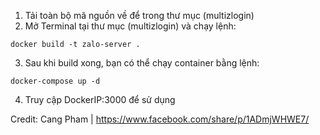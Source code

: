 1. Tải toàn bộ mã nguồn về để trong thư mục (multizlogin)
2. Mở Terminal tại thư mục (multizlogin) và chạy lệnh:
```CLI
docker build -t zalo-server .
```
3. Sau khi build xong, bạn có thể chạy container bằng lệnh:
```CLI
docker-compose up -d
```
4. Truy cập DockerIP:3000 để sử dụng

Credit: Cang Pham | https://www.facebook.com/share/p/1ADmjWHWE7/

